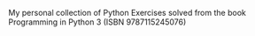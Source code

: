 My personal collection of Python Exercises solved from the book Programming in Python 3 (ISBN 9787115245076)
